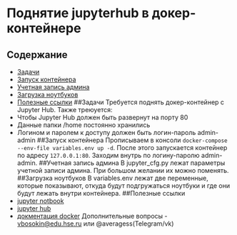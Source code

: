 # Поднятие jupyterhub в докер-контейнере
## Содержание
* [Задачи](#Задачи)
* [Запуск контейнера](#Запуск_контейнера)
* [Учетная запись админа](#Учетная_запись_админа)
* [Загрузка ноутбуков](#Загрузка_ноутбуков)
* [Полезные ссылки](#Полезные_ссылки)
##<a name="Задачи">Задачи</a> 
Требуется поднять докер-контейнер с Jupyter Hub. Также треюуется:
* Чтобы Jupyter Hub должен быть развернут на порту 80
* Данные папки /home постоянно хранились
* Логином и паролем к доступу должен быть логин-пароль admin-admin
##<a name="Запуск_контейнера">Запуск контейнера</a> 
Прописываем в консоли ```docker-compose --env-file variables.env up -d```. После этого запускается контейнер по адресу ```127.0.0.1:80```. Заходим внутрь по логину-паролю admin-admin.
##<a name="Учетная_запись_админа">Учетная запись админа</a>
В jupyter_cfg.py лежат параметры учетной записи админа. При большом желании их можно поменять.
##<a name="Загрузка_ноутбуков">Загрузка ноутбуков</a>
В variables.env лежат две переменные, которые показывают, откуда будут подгружаться ноутбуки и где они будут лежать внутри контейнера.
##<a name="Полезные_ссылки">Полезные ссылки</a>
* [jupyter notbook](https://jupyter.org/)
* [jupyter hub](https://jupyter.org/hub)
* [докментация docker](https://docs.docker.com/)
Дополнительные вопросы - vbosokin@edu.hse.ru или @averagess(Telegram/vk)